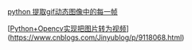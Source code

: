 [python 提取gif动态图像中的每一帧](https://blog.csdn.net/u011500307/article/details/28163389)



[[Python+Opencv实现把图片转为视频](https://www.cnblogs.com/Jinyublog/p/9118068.html)](https://www.cnblogs.com/Jinyublog/p/9118068.html)

